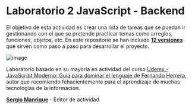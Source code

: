 # Laboratorio 2 JavaScript - Backend

El objetivo de esta actividad es crear una lista de tareas que se puedan ir gestionando con el que se pretende practicar temas como arreglos, funciones, objetos, etc.
En este repositorio se han incluido [**12 versiones**](https://github.com/codigoc13/laboratorio-2-js-backend/releases) que sirven como paso a paso para desarrollar el proyecto.

![image](https://user-images.githubusercontent.com/64823934/184569395-6c5c1217-11e3-4ddf-8502-fd07d6deb405.png)

Laboratorio basado en su mayoría en actividad del curso [Udemy - JavaScript Moderno: Guía para dominar el lenguaje ](https://www.udemy.com/course/javascript-fernando-herrera/) de [Fernando Herrera](https://fernando-herrera.com/#/), autor que recomiendo fehacientemente para el aprendizaje de muchas tecnologías de la información.

[**Sergio Manrique**](https://www.linkedin.com/in/seraleman/) - Editor de actividad 
